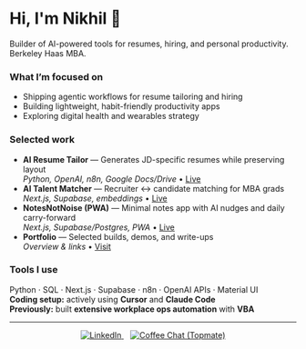 # Hi, I'm Nikhil 👋
Builder of AI-powered tools for resumes, hiring, and personal productivity. Berkeley Haas MBA.

### What I’m focused on
- Shipping agentic workflows for resume tailoring and hiring
- Building lightweight, habit-friendly productivity apps
- Exploring digital health and wearables strategy

### Selected work
- **AI Resume Tailor** — Generates JD-specific resumes while preserving layout  
  _Python, OpenAI, n8n, Google Docs/Drive_ • [Live](https://www.nikhildevgan.com/AIResume)
- **AI Talent Matcher** — Recruiter ↔ candidate matching for MBA grads  
  _Next.js, Supabase, embeddings_ • [Live](https://www.nikhildevgan.com/AITalent)
- **NotesNotNoise (PWA)** — Minimal notes app with AI nudges and daily carry-forward  
  _Next.js, Supabase/Postgres, PWA_ • [Live](https://NotesNotNoise.com)
- **Portfolio** — Selected builds, demos, and write-ups  
  _Overview & links_ • [Visit](https://www.nikhildevgan.com)

### Tools I use
Python · SQL · Next.js · Supabase · n8n · OpenAI APIs · Material UI  
**Coding setup:** actively using **Cursor** and **Claude Code**  
**Previously:** built **extensive workplace ops automation** with **VBA**

---

<!-- Footer: only LinkedIn + Coffee Chat -->
<p align="center">
  <a href="https://www.linkedin.com/in/nikhil_devgan" target="_blank">
    <img alt="LinkedIn" src="https://img.shields.io/badge/LinkedIn-Connect-0077B5?logo=linkedin&logoColor=white">
  </a>
  &nbsp;&nbsp;
  <a href="https://topmate.io/nikhil_devgan" target="_blank">
    <img alt="Coffee Chat (Topmate)" src="https://img.shields.io/badge/Coffee%20Chat-Topmate-111827?logo=calendar&logoColor=white">
  </a>
</p>
